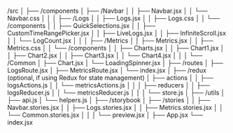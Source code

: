 /src
│
├── /components
│   ├── /Navbar
│   │   ├── Navbar.jsx
│   │   └── Navbar.css
│   │
│   ├── /Logs
│   │   ├── Logs.jsx
│   │   ├── Logs.css
│   │   └── /components
│   │       ├── QuickSelections.jsx
│   │       ├── CustomTimeRangePicker.jsx
│   │       ├── LiveLogs.jsx
│   │       ├── InfiniteScroll.jsx
│   │       └── LogCount.jsx
│   │
│   ├── /Metrics
│   │   ├── Metrics.jsx
│   │   ├── Metrics.css
│   │   └── /components
│   │       ├── Charts.jsx
│   │       ├── Chart1.jsx
│   │       ├── Chart2.jsx
│   │       ├── Chart3.jsx
│   │       └── Chart4.jsx
│   │
│   └── /Common
│       ├── Chart.jsx
│       └── LoadingSpinner.jsx
│
├── /routes
│   ├── LogsRoute.jsx
│   ├── MetricsRoute.jsx
│   └── index.jsx
│
├── /redux (optional, if using Redux for state management)
│   ├── actions
│   │   ├── logsActions.js
│   │   └── metricsActions.js
│   │
│   ├── reducers
│   │   ├── logsReducer.js
│   │   └── metricsReducer.js
│   │
│   └── store.js
│
├── /utils
│   ├── api.js
│   └── helpers.js
│
├── /storybook
│   ├── /stories
│   │   ├── Navbar.stories.jsx
│   │   ├── Logs.stories.jsx
│   │   ├── Metrics.stories.jsx
│   │   └── Common.stories.jsx
│   │
│   └── preview.jsx
│
├── App.jsx
└── index.jsx
